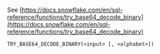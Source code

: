 See [https://docs.snowflake.com/en/sql-reference/functions/try_base64_decode_binary](https://docs.snowflake.com/en/sql-reference/functions/try_base64_decode_binary)
```
TRY_BASE64_DECODE_BINARY(<input> [, <alphabet>])
```
